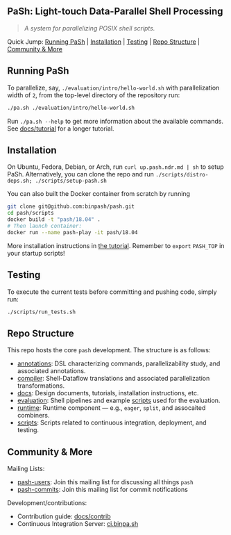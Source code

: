## PaSh: Light-touch Data-Parallel Shell Processing

> _A system for parallelizing POSIX shell scripts._

Quick Jump: [Running PaSh](#running-pash) | [Installation](#installation) | [Testing](#testing) | [Repo Structure](#repo-structure) | [Community & More](#community--more)

## Running PaSh

To parallelize, say, `./evaluation/intro/hello-world.sh` with parallelization width of `2`, from the top-level directory of the repository run:

```sh
./pa.sh ./evaluation/intro/hello-world.sh
```

Run `./pa.sh --help` to get more information about the available commands.
See [docs/tutorial](docs/tutorial/) for a longer tutorial.

## Installation

On Ubuntu, Fedora, Debian, or Arch, run `curl up.pash.ndr.md | sh` to setup PaSh.
Alternatively, you can clone the repo and run `./scripts/distro-deps.sh;
./scripts/setup-pash.sh`

You can also built the Docker container from scratch by running

```sh
git clone git@github.com:binpash/pash.git
cd pash/scripts
docker build -t "pash/18.04" .
# Then launch container:
docker run --name pash-play -it pash/18.04
```

More installation instructions in [the tutorial](./docs/tutorial/tutorial.md#installation).
Remember to `export` `PASH_TOP` in your startup scripts!

## Testing

To execute the current tests before committing and pushing code, simply run:

```sh
./scripts/run_tests.sh
```

## Repo Structure

This repo hosts the core `pash` development. The structure is as follows:

* [annotations](./annotations/): DSL characterizing commands, parallelizability study, and associated annotations.
* [compiler](./compiler): Shell-Dataflow translations and associated parallelization transformations.
* [docs](./docs): Design documents, tutorials, installation instructions, etc.
* [evaluation](./evaluation): Shell pipelines and example [scripts](./evaluation/other/more-scripts) used for the evaluation.
* [runtime](./runtime): Runtime component — e.g., `eager`, `split`, and assocaited combiners.
* [scripts](./scripts): Scripts related to continuous integration, deployment, and testing.

## Community & More

Mailing Lists:
* [pash-users](https://groups.google.com/g/pash-users): Join this mailing list for discussing all things `pash`
* [pash-commits](https://groups.google.com/g/pash-commits): Join this mailing list for commit notifications

Development/contributions:
* Contribution guide: [docs/contrib](docs/contrib)
* Continuous Integration Server: [ci.binpa.sh](http://ci.binpa.sh)
